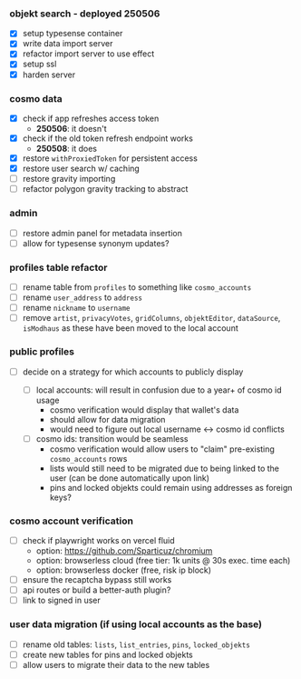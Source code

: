 ### objekt search - deployed 250506

- [x] setup typesense container
- [x] write data import server
- [x] refactor import server to use effect
- [x] setup ssl
- [x] harden server

### cosmo data

- [x] check if app refreshes access token
  - **250506**: it doesn't
- [x] check if the old token refresh endpoint works
  - **250508**: it does
- [x] restore `withProxiedToken` for persistent access
- [x] restore user search w/ caching
- [ ] restore gravity importing
- [ ] refactor polygon gravity tracking to abstract

### admin

- [ ] restore admin panel for metadata insertion
- [ ] allow for typesense synonym updates?

### profiles table refactor

- [ ] rename table from `profiles` to something like `cosmo_accounts`
- [ ] rename `user_address` to `address`
- [ ] rename `nickname` to `username`
- [ ] remove `artist`, `privacyVotes`, `gridColumns`, `objektEditor`, `dataSource`, `isModhaus` as these have been moved to the local account

### public profiles

- [ ] decide on a strategy for which accounts to publicly display

  - [ ] local accounts: will result in confusion due to a year+ of cosmo id usage
    - cosmo verification would display that wallet's data
    - should allow for data migration
    - would need to figure out local username <-> cosmo id conflicts
  - [ ] cosmo ids: transition would be seamless
    - cosmo verification would allow users to "claim" pre-existing `cosmo_accounts` rows
    - lists would still need to be migrated due to being linked to the user (can be done automatically upon link)
    - pins and locked objekts could remain using addresses as foreign keys?

### cosmo account verification

- [ ] check if playwright works on vercel fluid
  - option: https://github.com/Sparticuz/chromium
  - option: browserless cloud (free tier: 1k units @ 30s exec. time each)
  - option: browserless docker (free, risk ip block)
- [ ] ensure the recaptcha bypass still works
- [ ] api routes or build a better-auth plugin?
- [ ] link to signed in user

### user data migration (if using local accounts as the base)

- [ ] rename old tables: `lists`, `list_entries`, `pins`, `locked_objekts`
- [ ] create new tables for pins and locked objekts
- [ ] allow users to migrate their data to the new tables
